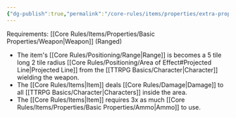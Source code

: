 ```yaml
---
{"dg-publish":true,"permalink":"/core-rules/items/properties/extra-properties/weapon/scatter/"}
---
```


Requirements: [[Core Rules/Items/Properties/Basic Properties/Weapon\|Weapon]] (Ranged)

- The item's [[Core Rules/Positioning/Range\|Range]] is becomes a 5 tile long 2 tile radius [[Core Rules/Positioning/Area of Effect#Projected Line\|Projected Line]] from the [[TTRPG Basics/Character\|Character]] wielding the weapon.
- The [[Core Rules/Items\|Item]] deals [[Core Rules/Damage\|Damage]] to all [[TTRPG Basics/Character\|Characters]] inside the area.
- The [[Core Rules/Items\|Item]] requires 3x as much [[Core Rules/Items/Properties/Basic Properties/Ammo\|Ammo]] to use.